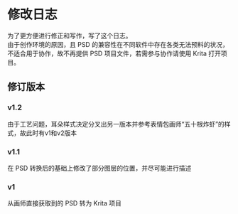# 修改日志

为了更方便进行修正和写作，写了这个日志。   
由于创作环境的原因，且 PSD 的兼容性在不同软件中存在各类无法预料的状况，不适合用于协作，故不再提供 PSD 项目文件，若需参与协作请使用 Krita 打开项目。

## 修订版本

### v1.2

由于工艺问题，耳朵样式决定分叉出另一版本并参考表情包画师“五十根炸虾”的样式，故此时有v1和v2版本

### v1.1

在 PSD 转换后的基础上修改了部分图层的位置，并尽可能进行描述

### v1

从画师直接获取到的 PSD 转为 Krita 项目

